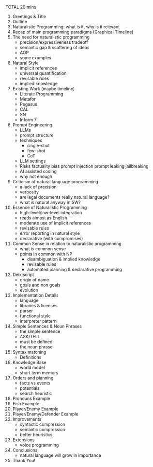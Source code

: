 TOTAL 20 mins


1. Greetings & Title
1. Outline
1. Naturalistic Programming: what is it, why is it relevant
1. Recap of main programming paradigms (Graphical Timeline)
1. The need for naturalistic programming
    - precision/expressiveness tradeoff
    - semantic gap & scattering of ideas
    - AOP
    - some examples
1. Natural Style
    - implicit references
    - universal quantification
    - revisable rules
    - implied knowledge
1. Existing Work (maybe timeline)
    - Literate Programming
    - Metafor
    - Pegasus
    - CAL
    - SN
    - Inform 7
1. Prompt Engineering
    - LLMs
    - prompt structure
    - techniques
        - single-shot
        - few-shot
        - CoT
    - LLM settings
    - Risks
        factuality
        bias
        prompt injection
        prompt leaking
        jailbreaking
    - AI assisted coding
    - why not enough
1. Criticism of natural language programming
    - a lack of precision
    - verbosity
    - are legal documents really natural language?
    - what is natural anyway in SW?
1. Essence of Naturalistic Programming
    - high-level/low-level integration
    - reads almost as English
    - moderate use of implicit references
    - revisable rules
    - error reporting in natural style
    - declarative (with compromises) 
1. Common Sense in relation to naturalistic programming
    - what is common sense
    - points in common with NP
        - disambiguation & implied knowledge
        - revisable rules
        - automated planning & declarative programming
1. Deixiscript
    - origin of name 
    - goals and non goals
    - evolution
1. Implementation Details
    - language
    - libraries & licenses
    - parser
    - functional style 
    - interpreter pattern
1. Simple Sentences & Noun Phrases
    - the simple sentence
    - ASK/TELL
    - must be defined
    - the noun phrase
1. Syntax matching
    - Definitions
1. Knowledge Base
    - world model
    - short term memory
1. Orders and planning
    - facts vs events
    - potentials
    - search heuristic
1. Pronouns Example
1. Fish Example
1. Player/Enemy Example
1. Player/Enemy/Defender Example
1. Improvements
    - syntactic compression
    - semantic compression
    - better heuristics
1. Extensions
    - voice programming
1. Conclusions
    - natural language will grow in importance
1. Thank You!

